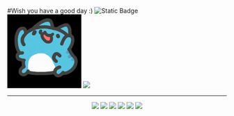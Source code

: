 #Wish you have a good day :)  ![Static Badge](https://img.shields.io/badge/zhengfu200-blue)  
<img src = "https://github.com/Zhengfu200/Zhengfu200/blob/main/capo%20-original-original.gif" width="170">
<img src="https://github-readme-stats.vercel.app/api?username=Zhengfu200&show_icons=true&icon_color=00BCD4&text_color=90CAF9&bg_color=1565C0&hide_title=true" width="400"/>

---  
<p align="center">
<img src="https://img.shields.io/badge/-JavaScript-black?style=flat-square&logo=javascript"/>
<img src="https://img.shields.io/badge/-Java-black?style=flat-square&logo=java"/>
<img src="https://img.shields.io/badge/-C-black?style=flat-square&logo=C"/>
<img src="https://img.shields.io/badge/-Vue-black?style=flat-square&logo=vue.js"/>
<img src="https://img.shields.io/badge/-Git-black?style=flat-square&logo=git"/>
<img src="https://img.shields.io/badge/-GitHub-black?style=flat-square&logo=github"/>
</p>
